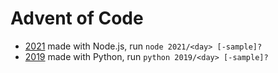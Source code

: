 # Advent of Code

* [2021](https://adventofcode.com/2021) made with Node.js, run `node 2021/<day> [-sample]?`
* [2019](https://adventofcode.com/2019) made with Python, run `python 2019/<day> [-sample]?`
